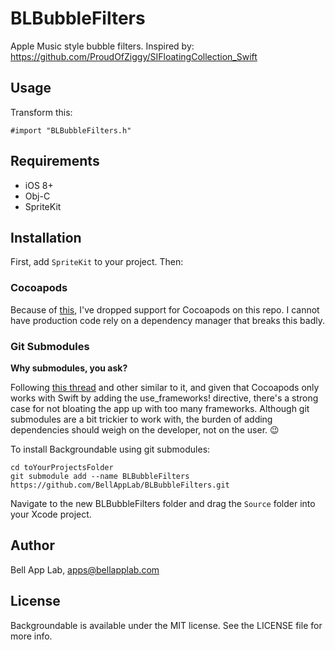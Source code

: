 # BLBubbleFilters

Apple Music style bubble filters. Inspired by: https://github.com/ProudOfZiggy/SIFloatingCollection_Swift

## Usage

Transform this:

```objc
#import "BLBubbleFilters.h"
```

## Requirements

* iOS 8+
* Obj-C
* SpriteKit

## Installation

First, add `SpriteKit` to your project. Then:

### Cocoapods

Because of [this](http://stackoverflow.com/questions/39637123/cocoapods-app-xcworkspace-does-not-exists), I've dropped support for Cocoapods on this repo. I cannot have production code rely on a dependency manager that breaks this badly. 

### Git Submodules

**Why submodules, you ask?**

Following [this thread](http://stackoverflow.com/questions/31080284/adding-several-pods-increases-ios-app-launch-time-by-10-seconds#31573908) and other similar to it, and given that Cocoapods only works with Swift by adding the use_frameworks! directive, there's a strong case for not bloating the app up with too many frameworks. Although git submodules are a bit trickier to work with, the burden of adding dependencies should weigh on the developer, not on the user. :wink:

To install Backgroundable using git submodules:

```
cd toYourProjectsFolder
git submodule add --name BLBubbleFilters https://github.com/BellAppLab/BLBubbleFilters.git
```

Navigate to the new BLBubbleFilters folder and drag the `Source` folder into your Xcode project.

## Author

Bell App Lab, apps@bellapplab.com

## License

Backgroundable is available under the MIT license. See the LICENSE file for more info.
